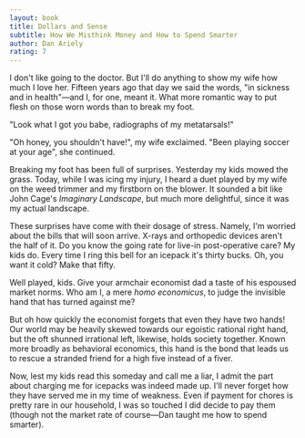 ```yaml
---
layout: book
title: Dollars and Sense
subtitle: How We Misthink Money and How to Spend Smarter
author: Dan Ariely
rating: 7
---
```


I don't like going to the doctor.  But I'll do anything to show my wife how much I love her. Fifteen years ago that day we said the words, "in sickness and in health"—and I, for one, meant it.  What more romantic way to put flesh on those worn words than to break my foot.

"Look what I got you babe, radiographs of my metatarsals!" 

"Oh honey, you shouldn't have!", my wife exclaimed. "Been playing soccer at your age", she continued.

Breaking my foot has been full of surprises. Yesterday my kids mowed the grass.  Today, while I was icing my injury, I heard a duet played by my wife on the weed trimmer and my firstborn on the blower.  It sounded a bit like John Cage's *Imaginary Landscape*, but much more delightful, since it was my actual landscape. 

These surprises have come with their dosage of stress.  Namely, I'm worried about the bills that will soon arrive.  X-rays and orthopedic devices aren't the half of it.  Do you know the going rate for live-in post-operative care?  My kids do.  Every time I ring this bell for an icepack it's thirty bucks.  Oh, you want it cold? Make that fifty.

Well played, kids.  Give your armchair economist dad a taste of his espoused market norms.   Who am I, a mere *homo economicus*, to judge the invisible hand that has turned against me?

But oh how quickly the economist forgets that even they have two hands!  Our world may be heavily skewed towards our egoistic rational right hand, but the oft shunned irrational left, likewise, holds society together.  Known more broadly as behavioral economics, this hand is the bond that leads us to rescue a stranded friend for a high five instead of a fiver.

Now, lest my kids read this someday and call me a liar, I admit the part about charging me for icepacks was indeed made up.  I'll never forget how they have served me in my time of weakness.  Even if payment for chores is pretty rare in our household, I was so touched I did decide to pay them (though not the market rate of course—Dan taught me how to spend smarter).
